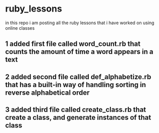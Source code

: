 # ruby_lessons
in this repo i am posting all the ruby lessons that i have worked on using online classes
## 1 added first file called word_count.rb that counts the amount of time a word appears in a text 
## 2 added second file called def_alphabetize.rb that has a built-in way of handling sorting in reverse alphabetical order
## 3 added third file called create_class.rb that create a class, and generate instances of that class
